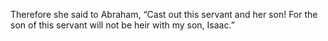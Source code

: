 Therefore she said to Abraham, “Cast out this servant and her son! For the son of this servant will not be heir with my son, Isaac.”